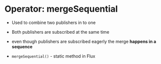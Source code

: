 # Operator: mergeSequential

* Used to combine two publishers in to one
* Both publishers are subscribed at the same time
* even though publishers are subscribed eagerly the merge **happens in a sequence**

* `mergeSequential()` - static method in Flux  
